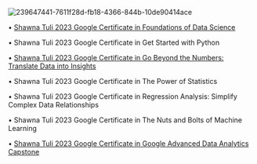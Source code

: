  ![239647441-7611f28d-fb18-4366-844b-10de90414ace](https://github.com/shawna-tuli-silicon-valley/google-advanced-data-analytics-certifications/assets/19508013/a6d1cdac-e877-4230-a8be-f19ab5b9a0e2)
 
• [Shawna Tuli 2023 Google Certificate in Foundations of Data Science](https://www.coursera.org/account/accomplishments/certificate/NUJ2SC7YUS8H)

• Shawna Tuli 2023 Google Certificate in Get Started with Python 

• [Shawna Tuli 2023 Google Certificate in Go Beyond the Numbers: Translate Data into Insights](https://www.coursera.org/account/accomplishments/certificate/RNUE2P6QG7VC)

• Shawna Tuli 2023 Google Certificate in The Power of Statistics

• Shawna Tuli 2023 Google Certificate in Regression Analysis: Simplify Complex Data Relationships

• Shawna Tuli 2023 Google Certificate in The Nuts and Bolts of Machine Learning

• [Shawna Tuli 2023 Google Certificate in Google Advanced Data Analytics Capstone](https://www.coursera.org/account/accomplishments/certificate/QUBFW22LV8HT)
